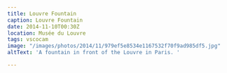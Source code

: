 ```yaml
---
title: Louvre Fountain
caption: Louvre Fountain
date: 2014-11-10T00:30Z
location: Musée du Louvre
tags: vscocam
image: "/images/photos/2014/11/979ef5e8534e1167532f70f9ad985df5.jpg"
altText: 'A fountain in front of the Louvre in Paris. '

---
```

